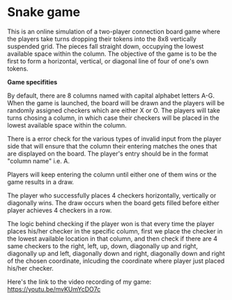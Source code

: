 # Snake game

This is an online simulation of a two-player connection board game where the players take turns dropping their tokens into the 8x8 vertically suspended grid. The pieces fall straight down, occupying the lowest available space within the column. The objective of the game is to be the first to form a horizontal, vertical, or diagonal line of four of one's own tokens.

**Game specifities**

By default, there are 8 columns named with capital alphabet letters A-G. When the game is launched, the board will be drawn and the players will be randomly assigned checkers which are either X or O. The players will take turns chosing a column, in which case their checkers will be placed in the lowest available space within the column.

There is a error check for the various types of invalid input from the player side that will ensure that the column their entering matches the ones that are displayed on the board. The player's entry should be in the format "column name" i.e. A.

Players will keep entering the column until either one of them wins or the game results in a draw.

The player who successfully places 4 checkers horizontally, vertically or diagonally wins. The draw occurs when the board gets filled before either player achieves 4 checkers in a row.

The logic behind checking if the player won is that every time the player places his/her checker in the specific column, first we place the checker in the lowest available location in that column, and then check if there are 4 same checkers to the right, left, up, down, diagonally up and right, diagonally up and left, diagonally down and right, diagonally down and right of the chosen coordinate, inlcuding the coordinate where player just placed his/her checker.

Here's the link to the video recording of my game: https://youtu.be/mvKUmYcDO7c

